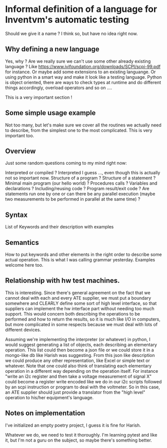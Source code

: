 # Informal definition of a language for Inventvm's automatic testing

Should we give it a name ? I think so, but have no idea right now.

## Why defining a new language

Yes, why ? Are we really sure we can't use some other already existing
language ? Like https://www.ivifoundation.org/downloads/SCPI/scpi-99.pdf
for instance. Or maybe add some extensions to an existing languange.
Or using python in a smart way and make it look like a testing language.
Python is object oriented, there are ways to check types at runtime and do
different things accordingly, overload operators and so on ....

This is a very important section !

## Some simple usage example

Not too many, but let's make sure we cover all the routines we actually need
to describe, from the simplest one to the most complicated.
This is very important too.

## Overview

Just some random questions coming to my mind right now:

Interpreted or compiled ? Interpreted I guess ..., even though this is actually
not so important now.
Structure of a program ? Structure of a statement ?
Minimal main program (our hello world) ?
Procedures calls ? Variables and declarations ? Including/reusing code ?
Program result/exit code ?
Are statements run one by one or can there be any parallel execution (maybe
two measurements to be performed in parallel at the same time) ?

## Syntax

List of Keywords and their description with examples

## Semantics

How to put keywords and other elements in the right order to describe some
actual operation. This is what I was calling grammar yesterday.
Examples welcome here too.

## Relationship with hw test machines.

This is interesting. Since there's general agreement on the fact that we cannot
deal with each and every ATE supplier, we must put a boundary somewhere and
CLEARLY define some sort of high level interface, so that suppliers can
implement the hw interface part without needing too much support. This would
concern both describing the operations to be performed and how to return the
results, so it is much like I/O in computers, but more complicated in some
respects because we must deal with lots of different devices.

Assuming we're implementing the interpreter (or whatever) in python, I would
suggest generating a list of objects, each describing an elementary operation.
This list could then become a json file or we could store it in a mongo-like db
like Harish was suggesting. From this json like description we could produce
any other representation, like Excel or simple text or whatever.
Note that one could also think of translating each elementary operation in a
different way depending on the operation itself. For instance "write an i2c
register and then take a voltage measurement of signal X" could become
a register write encoded like we do in our i2c scripts followed by an
scpi instruction or program to deal with the voltmeter.
So in this case, an ATE supplier should just provide a translator from the
"high level" operation to his/her equipment's language.

## Notes on implementation

I've initialized an empty poetry project, I guess it is fine for Harish.

Whatever we do, we need to test it thoroughly. I'm learning pytest and like it,
but I'm not a guru on the subject, so maybe there's something better.
